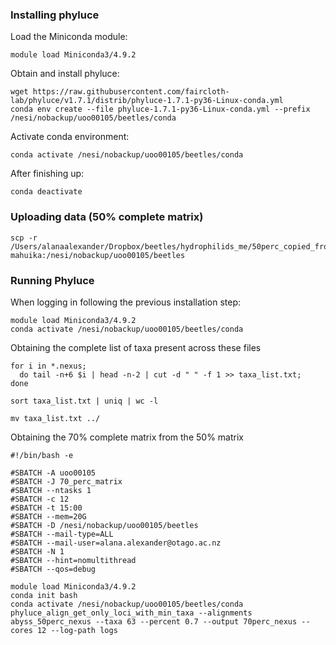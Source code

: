 ### Installing phyluce
Load the Miniconda module:
```
module load Miniconda3/4.9.2
```
Obtain and install phyluce:
```
wget https://raw.githubusercontent.com/faircloth-lab/phyluce/v1.7.1/distrib/phyluce-1.7.1-py36-Linux-conda.yml
conda env create --file phyluce-1.7.1-py36-Linux-conda.yml --prefix /nesi/nobackup/uoo00105/beetles/conda
```
Activate conda environment:
```
conda activate /nesi/nobackup/uoo00105/beetles/conda
```
After finishing up:
```
conda deactivate
```

### Uploading data (50% complete matrix)
```
scp -r /Users/alanaalexander/Dropbox/beetles/hydrophilids_me/50perc_copied_from_harddrive/abyss_50perc_nexus mahuika:/nesi/nobackup/uoo00105/beetles
```

### Running Phyluce 
When logging in following the previous installation step:
```
module load Miniconda3/4.9.2
conda activate /nesi/nobackup/uoo00105/beetles/conda
```
Obtaining the complete list of taxa present across these files
```
for i in *.nexus;
  do tail -n+6 $i | head -n-2 | cut -d " " -f 1 >> taxa_list.txt;
done

sort taxa_list.txt | uniq | wc -l

mv taxa_list.txt ../
```
Obtaining the 70% complete matrix from the 50% matrix
```
#!/bin/bash -e

#SBATCH -A uoo00105 
#SBATCH -J 70_perc_matrix
#SBATCH --ntasks 1
#SBATCH -c 12
#SBATCH -t 15:00
#SBATCH --mem=20G
#SBATCH -D /nesi/nobackup/uoo00105/beetles
#SBATCH --mail-type=ALL
#SBATCH --mail-user=alana.alexander@otago.ac.nz
#SBATCH -N 1
#SBATCH --hint=nomultithread
#SBATCH --qos=debug

module load Miniconda3/4.9.2
conda init bash
conda activate /nesi/nobackup/uoo00105/beetles/conda
phyluce_align_get_only_loci_with_min_taxa --alignments abyss_50perc_nexus --taxa 63 --percent 0.7 --output 70perc_nexus --cores 12 --log-path logs
```
